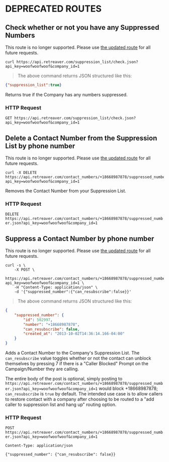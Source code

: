 # DEPRECATED ROUTES

## Check whether or not you have any Suppressed Numbers

<aside class="warning">
    This route is no longer supported. Please use <a href="https://retreaver.github.io/core-api-docs/#check-whether-or-not-the-company-has-any-suppressed-numbers">the updated route</a> for all future requests.
</aside>

```shell
curl https://api.retreaver.com/suppression_list/check.json?api_key=woofwoofwoof&company_id=1
```

> The above command returns JSON structured like this:


```json
{"suppression_list":true}
```

Returns true if the Company has any numbers suppressed.

### HTTP Request

`GET https://api.retreaver.com/suppression_list/check.json?api_key=woofwoofwoof&company_id=1`

## Delete a Contact Number from the Suppression List by phone number

<aside class="warning">
    This route is no longer supported. Please use <a href="https://retreaver.github.io/core-api-docs/#delete-a-number-from-the-company-39-s-suppressed-numbers">the updated route</a> for all future requests.
</aside>

```shell
curl -X DELETE https://api.retreaver.com/contact_numbers/+18668987878/suppressed_number.json?api_key=woofwoofwoof&company_id=1
```

Removes the Contact Number from your Suppression List.

### HTTP Request

`DELETE https://api.retreaver.com/contact_numbers/+18668987878/suppressed_number.json?api_key=woofwoofwoof&company_id=1`

## Suppress a Contact Number by phone number

<aside class="warning">
    This route is no longer supported. Please use <a href="https://retreaver.github.io/core-api-docs/#create-a-suppressed-number-for-a-company">the updated route</a> for all future requests.
</aside>

```shell
curl -s \
    -X POST \
    https://api.retreaver.com/contact_numbers/+18668987878/suppressed_number.json?api_key=woofwoofwoof&company_id=1 \
    -H "Content-Type: application/json" \
    -d '{"suppressed_number":{"can_resubscribe":false}}'
```

> The above command returns JSON structured like this:

```json
{
    "suppressed_number": {
        "id": 502997,
        "number": "+18668987878",
        "can_resubscribe": false,
        "created_at": "2013-10-02T14:36:14.166-04:00"
    }
}
```

Adds a Contact Number to the Company's Suppression List. The `can_resubscribe` value toggles whether or not the contact
can unblock themselves by pressing 7 if there is a "Caller Blocked" Prompt on the Campaign/Number they are calling.

The entire body of the post is optional, simply posting to
`https://api.retreaver.com/contact_numbers/+18668987878/suppressed_number.json?api_key=woofwoofwoof&company_id=1`
would block +18668987878; `can_resubscribe` is `true` by default. The intended use case is to allow callers to restore
contact with a company after choosing to be routed to a "add caller to suppression list and hang up" routing option.

### HTTP Request

`POST https://api.retreaver.com/contact_numbers/+18668987878/suppressed_number.json?api_key=woofwoofwoof&company_id=1`

`Content-Type: application/json`

`{"suppressed_number": {"can_resubscribe": false}}`